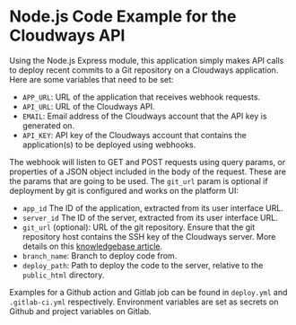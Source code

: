 # Node.js Code Example for the Cloudways API

Using the Node.js Express module, this application simply makes API calls to deploy recent commits to a Git repository on a Cloudways application. Here are some variables that need to be set:

- `APP_URL`: URL of the application that receives webhook requests.
- `API_URL`: URL of the Cloudways API.
- `EMAIL`: Email address of the Cloudways account that the API key is generated on.
- `API_KEY`: API key of the Cloudways account that contains the application(s) to be deployed using webhooks.

The webhook will listen to GET and POST requests using query params, or properties of a JSON object included in the body of the request. These are the params that are going to be used. The `git_url` param is optional if deployment by git is configured and works on the platform UI:

- `app_id` The ID of the application, extracted from its user interface URL.
- `server_id` The ID of the server, extracted from its user interface URL.
- `git_url` (optional): URL of the git repository. Ensure that the git repository host contains the SSH key of the Cloudways server. More details on this [knowledgebase article](https://support.cloudways.com/en/articles/5124087-deploy-code-to-your-application-using-git#h_052e37347c).
- `branch_name`: Branch to deploy code from.
- `deploy_path`: Path to deploy the code to the server, relative to the `public_html` directory.

Examples for a Github action and Gitlab job can be found in `deploy.yml` and `.gitlab-ci.yml` respectively. Environment variables are set as secrets on Github and project variables on Gitlab.
